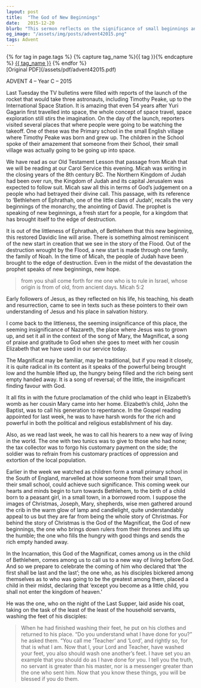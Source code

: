 ```yaml
---
layout: post
title:  "The God of New Beginnings"
date:   2015-12-20
blurb: "This sermon reflects on the significance of small beginnings and the radical message of the Magnificat. It speaks of the new beginnings prophesied by Micah, and the radical reversal of societal norms as expressed in Mary's song. It also emphasizes the call to a new way of living in the world, as exemplified by Jesus."
og_image: "/assets/img/posts/advent42015.png"
tags: Advent
---    
```

<div class="tag-pills">
  {% for tag in page.tags %}
    {% capture tag_name %}{{ tag }}{% endcapture %}
    <a href="{{ site.baseurl }}/tag/{{ tag_name | slugify }}" class="tag-pill">{{ tag_name }}</a>
  {% endfor %}
</div>
[Original PDF](/assets/pdf/advent42015.pdf)

ADVENT 4 – Year C – 2015

Last Tuesday the TV bulletins were filled with reports of the launch of the rocket that would take three astronauts, including Timothy Peake, up to the International Space Station. It is amazing that even 54 years after Yuri Gagarin first travelled into space, the whole concept of space travel, space exploration still stirs the imagination. On the day of the launch, reporters visited several places that where people were going to be watching the takeoff. One of these was the Primary school in the small English village where Timothy Peake was born and grew up. The children in the School spoke of their amazement that someone from their School, their small village was actually going to be going up into space.

We have read as our Old Testament Lesson that passage from Micah that we will be reading at our Carol Service this evening. Micah was writing in the closing years of the 8th century BC. The Northern Kingdom of Judah had been over run, the Kingdom of Judah and its capital Jerusalem was expected to follow suit. Micah saw all this in terms of God’s judgement on a people who had betrayed their divine call. This passage, with its reference to ‘Bethlehem of Ephrathah, one of the little clans of Judah’, recalls the very beginnings of the monarchy, the anointing of David. The prophet is speaking of new beginnings, a fresh start for a people, for a kingdom that has brought itself to the edge of destruction.

It is out of the littleness of Ephrathah, of Bethlehem that this new beginning, this restored Davidic line will arise. There is something almost reminiscent of the new start in creation that we see in the story of the Flood. Out of the destruction wrought by the Flood, a new start is made through one family, the family of Noah. In the time of Micah, the people of Judah have been brought to the edge of destruction. Even in the midst of the devastation the prophet speaks of new beginnings, new hope.

> from you shall come forth for me
> one who is to rule in Israel,
> whose origin is from of old,
> from ancient days. Micah 5:2

Early followers of Jesus, as they reflected on his life, his teaching, his death and resurrection, came to see in texts such as these pointers to their own understanding of Jesus and his place in salvation history.

I come back to the littleness, the seeming insignificance of this place, the seeming insignificance of Nazareth, the place where Jesus was to grown up, and set it all in the context of the song of Mary, the Magnificat, a song of praise and gratitude to God when she goes to meet with her cousin Elizabeth that we have used in our service today.

The Magnificat may be familiar, may be traditional, but if you read it closely, it is quite radical in its content as it speaks of the powerful being brought low and the humble lifted up, the hungry being filled and the rich being sent empty handed away. It is a song of reversal; of the little, the insignificant finding favour with God.

It all fits in with the future proclamation of the child who leapt in Elizabeth’s womb as her cousin Mary came into her home. Elizabeth’s child, John the Baptist, was to call his generation to repentance. In the Gospel reading appointed for last week, he was to have harsh words for the rich and powerful in both the political and religious establishment of his day.

Also, as we read last week, he was to call his hearers to a new way of living in the world. The one with two tunics was to give to those who had none; the tax collector was to forgo his customary payment on the side; the soldier was to refrain from his customary practices of oppression and extortion of the local population.

Earlier in the week we watched as children form a small primary school in the South of England, marvelled at how someone from their small town, their small school, could achieve such significance. This coming week our hearts and minds begin to turn towards Bethlehem, to the birth of a child born to a peasant girl, in a small town, in a borrowed room. I suppose the images of Christmas, Joseph, Mary, shepherds, wise men gathered around the crib in the warm glow of lamp and candlelight, quite understandably appeal to us but they are far from being the whole story of Christmas. For behind the story of Christmas is the God of the Magnificat, the God of new beginnings, the one who brings down rulers from their thrones and lifts up the humble; the one who fills the hungry with good things and sends the rich empty handed away.

In the Incarnation, this God of the Magnificat, comes among us in the child of Bethlehem, comes among us to call us to a new way of living before God. And so we prepare to celebrate the coming of him who declared that ‘the first shall be last and the last’; the one who, as his disciples bickered among themselves as to who was going to be the greatest among them, placed a child in their midst, declaring that ‘except you become as a little child, you shall not enter the kingdom of heaven.’

He was the one, who on the night of the Last Supper, laid aside his coat, taking on the task of the least of the least of the household servants, washing the feet of his disciples:

> When he had finished washing their feet, he put on his clothes and returned to his place. “Do you understand what I have done for you?” he asked them. “You call me ‘Teacher’ and ‘Lord’, and rightly so, for that is what I am. Now that I, your Lord and Teacher, have washed your feet, you also should wash one another’s feet. I have set you an example that you should do as I have done for you. I tell you the truth, no servant is greater than his master, nor is a messenger greater than the one who sent him. Now that you know these things, you will be blessed if you do them.
